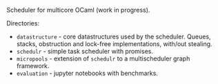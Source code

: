 Scheduler for multicore OCaml (work in progress).

Directories:
* `datastructure` - core datastructures used by the scheduler. Queues, stacks, obstruction and lock-free implementations, with/out stealing. 
* `schedulr` - simple task scheduler with promises.
* `micropools` - extension of `schedulr` to a multischeduler graph framework.
* `evaluation` - jupyter notebooks with benchmarks.  